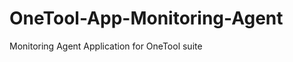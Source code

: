 OneTool-App-Monitoring-Agent
============================

Monitoring Agent Application for OneTool suite
